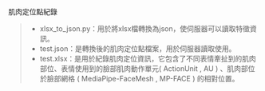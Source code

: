 肌肉定位點紀錄

>- xlsx_to_json.py：用於將xlsx檔轉換為json，使伺服器可以讀取特徵資訊。
>- test.json：是轉換後的肌肉定位點檔案，用於伺服器讀取使用。
>- test.xlsx：是用於紀錄肌肉定位資訊，它包含了不同表情牽扯到的肌肉部位、表情使用到的臉部肌肉動作單元( ActionUnit , AU ) 、肌肉部位於臉部網格 ( MediaPipe-FaceMesh , MP-FACE ) 的相對位置。





